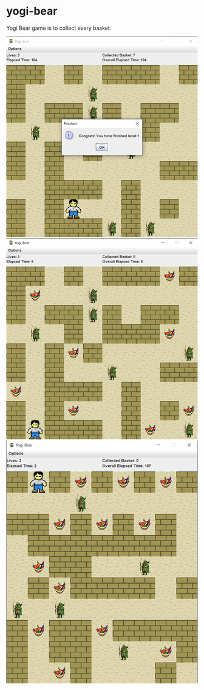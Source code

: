 # yogi-bear
Yogi Bear game is to collect every basket.

![snapshot_2](https://github.com/zayarhtet/yogi-bear/blob/master/gallery/snapshot_2.png)
![snapshot_1](https://github.com/zayarhtet/yogi-bear/blob/master/gallery/snapshot_1.png)
![snapshot_3](https://github.com/zayarhtet/yogi-bear/blob/master/gallery/snapshot_3.png)
